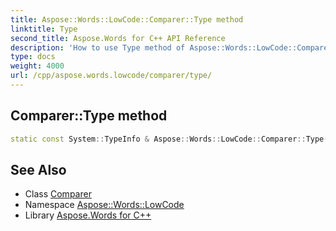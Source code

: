 ```yaml
---
title: Aspose::Words::LowCode::Comparer::Type method
linktitle: Type
second_title: Aspose.Words for C++ API Reference
description: 'How to use Type method of Aspose::Words::LowCode::Comparer class in C++.'
type: docs
weight: 4000
url: /cpp/aspose.words.lowcode/comparer/type/
---
```

## Comparer::Type method




```cpp
static const System::TypeInfo & Aspose::Words::LowCode::Comparer::Type()
```

## See Also

* Class [Comparer](../)
* Namespace [Aspose::Words::LowCode](../../)
* Library [Aspose.Words for C++](../../../)
